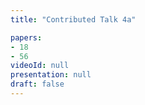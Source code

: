 ```yaml
---
title: "Contributed Talk 4a"

papers:
- 18
- 56
videoId: null
presentation: null
draft: false
---
```

